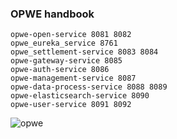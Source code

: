 ### OPWE handbook

```
opwe-open-service 8081 8082
opwe_eureka_service 8761
opwe_settlement-service 8083 8084
opwe-gateway-service 8085
opwe-auth-service 8086
opwe-management-service 8087
opwe-data-process-service 8088 8089
opwe-elasticsearch-service 8090
opwe-user-service 8091 8092
```

![opwe](https://github.com/user-attachments/assets/e91fa928-0de8-46fd-bf57-28e59919e9a5)
